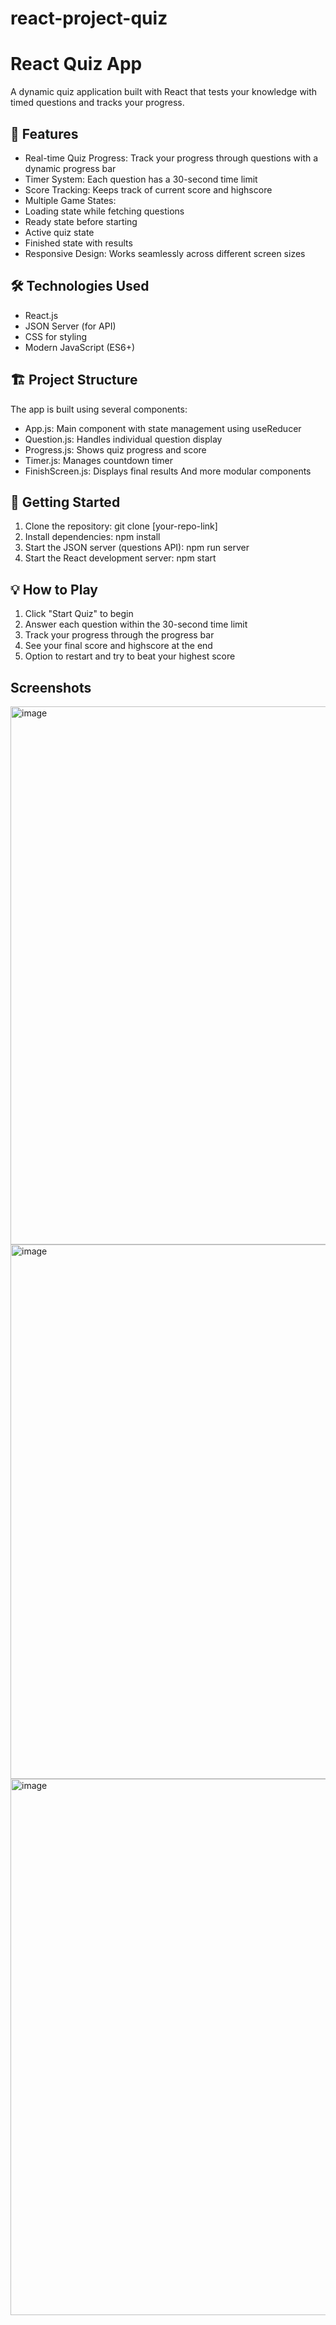 # react-project-quiz
# React Quiz App
A dynamic quiz application built with React that tests your knowledge with timed questions and tracks your progress.

## 🚀 Features
- Real-time Quiz Progress: Track your progress through questions with a dynamic progress bar
- Timer System: Each question has a 30-second time limit
- Score Tracking: Keeps track of current score and highscore
- Multiple Game States:
- Loading state while fetching questions
- Ready state before starting
- Active quiz state
- Finished state with results
- Responsive Design: Works seamlessly across different screen sizes

## 🛠️ Technologies Used
- React.js
- JSON Server (for API)
- CSS for styling
- Modern JavaScript (ES6+)

## 🏗️ Project Structure
The app is built using several components:
- App.js: Main component with state management using useReducer
- Question.js: Handles individual question display
- Progress.js: Shows quiz progress and score
- Timer.js: Manages countdown timer
- FinishScreen.js: Displays final results
And more modular components

## 🚦 Getting Started
1. Clone the repository: git clone [your-repo-link]
2. Install dependencies: npm install
3. Start the JSON server (questions API): npm run server
4. Start the React development server: npm start

## 💡 How to Play
1. Click "Start Quiz" to begin
2. Answer each question within the 30-second time limit
3. Track your progress through the progress bar
4. See your final score and highscore at the end
5. Option to restart and try to beat your highest score

## Screenshots
<img width="1919" height="861" alt="image" src="https://github.com/user-attachments/assets/22333be4-c47b-40ce-acf4-c11bef08daa5" />

<img width="1919" height="855" alt="image" src="https://github.com/user-attachments/assets/d7037413-b7cf-4a68-abed-117fc67e332c" />

<img width="1919" height="858" alt="image" src="https://github.com/user-attachments/assets/2f6eceaf-3940-4596-8f5b-2804f6ec70a2" />


